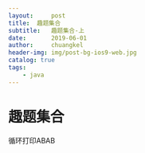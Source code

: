 ```yaml
---
layout:     post
title:	趣题集合
subtitle: 	趣题集合-上
date:       2019-06-01
author:     chuangkel
header-img: img/post-bg-ios9-web.jpg
catalog: true
tags:
    - java
---
```


# 趣题集合



循环打印ABAB

